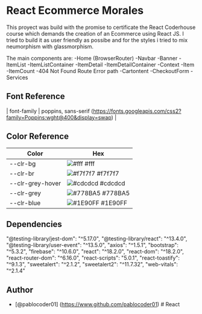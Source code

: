 # React Ecommerce Morales

This proyect was build with the promise to certificate the React Coderhouse course which demands the creation of an Ecommerce using React JS. I tried to build it as user friendly as possibe and for the styles i tried to mix neumorphism with glassmorphism.

The main components are:
-Home (BrowserRouter)
-Navbar
-Banner
-ItemList
-ItemListContainer
-ItemDetail
-ItemDetailContainer
-Context
-Item
-ItemCount
-404 Not Found Route Error path
-Cartontent
-CheckoutForm
-Services

## Font Reference

| font-family | poppins, sans-serif (https://fonts.googleapis.com/css2?family=Poppins:wght@400&display=swap) | 

## Color Reference

| Color             | Hex                                                                |
| ----------------- | ------------------------------------------------------------------ |
| --clr-bg | ![#fff](https://via.placeholder.com/10/fff?text=+) #fff |
| --clr-br | ![#f7f7f7](https://via.placeholder.com/10/f7f7f7?text=+) #f7f7f7 |
| --clr-grey-hover | ![#cdcdcd](https://via.placeholder.com/10/cdcdcd?text=+) #cdcdcd |
| --clr-grey | ![#778BA5](https://via.placeholder.com/10/778BA5?text=+) #778BA5 |
| --clr-blue | ![#1E90FF](https://via.placeholder.com/10/1E90FF?text=+) #1E90FF |
   
## Dependencies

"@testing-library/jest-dom": "^5.17.0",
"@testing-library/react": "^13.4.0",
"@testing-library/user-event": "^13.5.0",
"axios": "^1.5.1",
"bootstrap": "^5.3.2",
"firebase": "^10.6.0",
"react": "^18.2.0",
"react-dom": "^18.2.0",
"react-router-dom": "^6.16.0",
"react-scripts": "5.0.1",
"react-toastify": "^9.1.3",
"sweetalert": "^2.1.2",
"sweetalert2": "^11.7.32",
"web-vitals": "^2.1.4"

## Author

- [@pablocoder01] (https://www.github.com/pablocoder01)
#   R e a c t 
 
 
